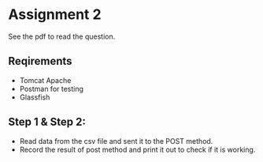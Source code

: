 # Assignment 2

See the pdf to read the question.

## Reqirements
* Tomcat Apache
* Postman for testing
* Glassfish

## Step 1 & Step 2:
* Read data from the csv file and sent it to the POST method.
* Record the result of post method and print it out to check if it is working.

